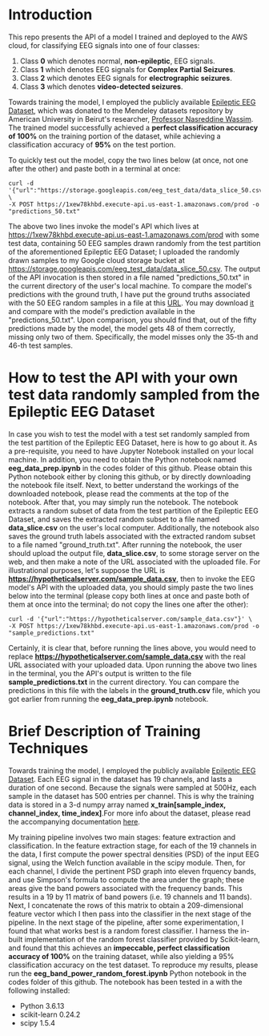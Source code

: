 # Introduction
This repo presents the API of a model I trained and deployed to the AWS cloud, for classifying EEG signals into one of four classes:
1. Class **0** which denotes normal, **non-epileptic**, EEG signals.
2. Class **1** which denotes EEG signals for **Complex Partial Seizures**.
3. Class **2** which denotes EEG signals for **electrographic seizures**. 
4. Class **3** which denotes **video-detected seizures**.

Towards training the model, I employed the publicly available [Epileptic EEG Dataset](https://data.mendeley.com/datasets/5pc2j46cbc/1), which was donated to the Mendeley datasets repository by American University in Beirut's researcher, [Professor Nasreddine Wassim](https://www.emedevents.com/speaker-profile/wassim-nasreddine). The trained model successfully achieved a **perfect classification accuracy of 100%** on the training portion of the dataset, while achieving a classification accuracy of **95%** on the test portion.

To quickly test out the model, copy the two lines below (at once, not one after the other) and paste both in a terminal at once:
```
curl -d '{"url":"https://storage.googleapis.com/eeg_test_data/data_slice_50.csv"}' \ 
-X POST https://1xew78khbd.execute-api.us-east-1.amazonaws.com/prod -o "predictions_50.txt"
```
    
     
The above two lines invoke the model's API which lives at https://1xew78khbd.execute-api.us-east-1.amazonaws.com/prod with some test data, containing 50 EEG samples drawn randomly from the test partition of the aforementioned Epileptic EEG Dataset; I uploaded the randomly drawn samples to my Google cloud storage bucket at https://storage.googleapis.com/eeg_test_data/data_slice_50.csv. The output of the API invocation is then stored in a file named "predictions_50.txt" in the current directory of the user's local machine. To compare the model's predictions with the ground truth, I have put the ground truths associated with the 50 EEG random samples in a file at this [URL](https://storage.googleapis.com/eeg_test_data/ground_truth_50.txt). You may download [it](https://storage.googleapis.com/eeg_test_data/ground_truth_50.txt) and compare with the model's prediction available
in the "predictions_50.txt". Upon comparison, you should find that, out of the fifty predictions made by the model, the model gets 48 of them correctly, missing only two of them. Specifically, the model misses only the 35-th and 46-th test samples. 

# How to test the API with your own test data randomly sampled from the Epileptic EEG Dataset
In case you wish to test the model with a test set randomly sampled from the test partition of the Epileptic EEG Dataset, here is how to go about it. As a pre-requisite, you need to have Jupyter Notebook installed on your local machine. In addition, you need to obtain the Python notebook named **eeg_data_prep.ipynb** in the codes folder of this github. Please obtain this Python notebook either by cloning this github, or by directly downloading the notebook file itself. Next, to better understand the workings of the downloaded notebook, please read the comments at the top of the notebook. After that, you may simply run the notebook. The notebook extracts a random subset of data from the test partition of the Epileptic EEG Dataset, and saves the extracted random subset to a file named **data_slice.csv** on the user's local computer. Additionally, the notebook also saves the ground truth labels associated with the extracted random subset to a file named "ground_truth.txt". After running the notebook, the user should upload the output file, **data_slice.csv**, to some storage server on the web, and then make a note of the URL associated with the uploaded file. For illustrational purposes, let's suppose the URL is **https://hypotheticalserver.com/sample_data.csv**, then to invoke the EEG model's API with the uploaded data, you should simply paste the two lines below into the terminal (please copy both lines at once and paste both of them at once into the terminal; do not copy the lines one after the other):

```
curl -d '{"url":"https://hypotheticalserver.com/sample_data.csv"}' \ 
-X POST https://1xew78khbd.execute-api.us-east-1.amazonaws.com/prod -o "sample_predictions.txt"
```
Certainly, it is clear that, before running the lines above, you would need to replace **https://hypotheticalserver.com/sample_data.csv** with the real URL associated with your uploaded data. Upon running the above two lines in the terminal, you the API's output is written to the file **sample_predictions.txt** in the current directory. You can compare the predictions in this file with the labels in the **ground_truth.csv** file, which you got earlier from running the **eeg_data_prep.ipynb** notebook.     


# Brief Description of Training Techniques
Towards training the model, I employed the publicly available [Epileptic EEG Dataset](https://data.mendeley.com/datasets/5pc2j46cbc/1).
Each EEG signal in the dataset has 19 channels, and lasts a duration of one second. Because the signals were sampled at 500Hz, each sample in the dataset has 500 entries per channel. This is why the training data is stored in a 3-d numpy array named **x_train[sample_index, channel_index, time_index]**.For more info about the dataset, please read the accompanying documentation [here](https://data.mendeley.com/public-files/datasets/5pc2j46cbc/files/6f59035d-7d61-40cf-8491-a58cc77d7818/file_downloaded).

My training pipeline involves two main stages: feature extraction and classification. In the feature extraction stage, for each of the 19 channels in the data, I first compute the power spectral densities (PSD) of the input EEG signal, using the Welch function available in the scipy module. Then, for each channel, I divide the pertinent PSD graph into eleven frquency bands, and use Simpson's formula to compute the area under the  graph; these areas give the band powers associated with the frequency bands. This results in a 19 by 11 matrix of band powers (i.e. 19 channels and 11 bands). Next, I concatenate the rows of this matrix to obtain a 209-dimensional feature vector which I then pass into the classifier in the next stage of the pipeline. In the next stage of the pipeline, after some experimentation, I found that what works best is a random forest classifier. I harness the in-built implementation of the random forest classifier provided by Scikit-learn, and found that this achieves an **impeccable, perfect classification accuracy of 100%** on the training dataset, while also yielding a 95% classification accuracy on the test dataset. To reproduce my results, please run the **eeg_band_power_random_forest.ipynb** Python notebook in the codes folder of this github. The notebook has been tested in a with the following installed:
- Python 3.6.13
- scikit-learn 0.24.2
- scipy 1.5.4


